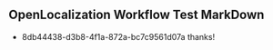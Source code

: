 ## OpenLocalization Workflow Test MarkDown
* 8db44438-d3b8-4f1a-872a-bc7c9561d07a thanks!

<!--HONumber=Jul16_HO2-->


